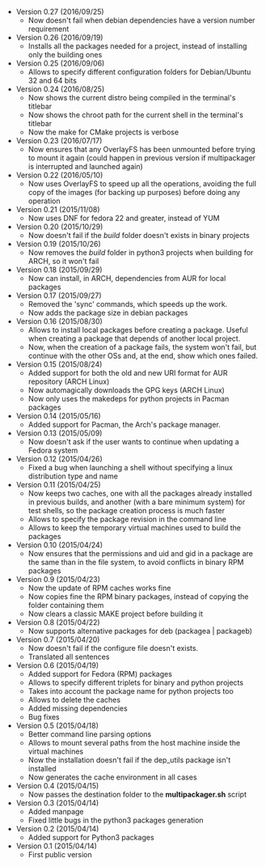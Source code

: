 * Version 0.27 (2016/09/25)
   * Now doesn't fail when debian dependencies have a version number requirement
* Version 0.26 (2016/09/19)
   * Installs all the packages needed for a project, instead of installing only the building ones
* Version 0.25 (2016/09/06)
   * Allows to specify different configuration folders for Debian/Ubuntu 32 and 64 bits
* Version 0.24 (2016/08/25)
   * Now shows the current distro being compiled in the terminal's titlebar
   * Now shows the chroot path for the current shell in the terminal's titlebar
   * Now the make for CMake projects is verbose
* Version 0.23 (2016/07/17)
   * Now ensures that any OverlayFS has been unmounted before trying to mount it again (could happen in previous version if multipackager is interrupted and launched again)
* Version 0.22 (2016/05/10)
   * Now uses OverlayFS to speed up all the operations, avoiding the full copy of the images (for backing up purposes) before doing any operation
* Version 0.21 (2015/11/08)
   * Now uses DNF for fedora 22 and greater, instead of YUM
* Version 0.20 (2015/10/29)
   * Now doesn't fail if the *build* folder doesn't exists in binary projects
* Version 0.19 (2015/10/26)
   * Now removes the *build* folder in python3 projects when building for ARCH, so it won't fail
* Version 0.18 (2015/09/29)
   * Now can install, in ARCH, dependencies from AUR for local packages
* Version 0.17 (2015/09/27)
   * Removed the 'sync' commands, which speeds up the work.
   * Now adds the package size in debian packages
* Version 0.16 (2015/08/30)
   * Allows to install local packages before creating a package. Useful when creating a package that depends of another local project.
   * Now, when the creation of a package fails, the system won't fail, but continue with the other OSs and, at the end, show which ones failed.
* Version 0.15 (2015/08/24)
   * Added support for both the old and new URI format for AUR repository (ARCH Linux)
   * Now automagically downloads the GPG keys (ARCH Linux)
   * Now only uses the makedeps for python projects in Pacman packages
* Version 0.14 (2015/05/16)
   * Added support for Pacman, the Arch's package manager.
* Version 0.13 (2015/05/09)
   * Now doesn't ask if the user wants to continue when updating a Fedora system
* Version 0.12 (2015/04/26)
   * Fixed a bug when launching a shell without specifying a linux distribution type and name
* Version 0.11 (2015/04/25)
   * Now keeps two caches, one with all the packages already installed in previous builds, and another (with a bare minimum system) for test shells, so the package creation process is much faster
   * Allows to specify the package revision in the command line
   * Allows to keep the temporary virtual machines used to build the packages
* Version 0.10 (2015/04/24)
   * Now ensures that the permissions and uid and gid in a package are the same than in the file system, to avoid conflicts in binary RPM packages
* Version 0.9 (2015/04/23)
   * Now the update of RPM caches works fine
   * Now copies fine the RPM binary packages, instead of copying the folder containing them
   * Now clears a classic MAKE project before building it
* Version 0.8 (2015/04/22)
   * Now supports alternative packages for deb (packagea | packageb)
* Version 0.7 (2015/04/20)
   * Now doesn't fail if the configure file doesn't exists.
   * Translated all sentences
* Version 0.6 (2015/04/19)
   * Added support for Fedora (RPM) packages
   * Allows to specify different triplets for binary and python projects
   * Takes into account the package name for python projects too
   * Allows to delete the caches
   * Added missing dependencies
   * Bug fixes
* Version 0.5 (2015/04/18)
   * Better command line parsing options
   * Allows to mount several paths from the host machine inside the virtual machines
   * Now the installation doesn't fail if the dep_utils package isn't installed
   * Now generates the cache environment in all cases
* Version 0.4 (2015/04/15)
   * Now passes the destination folder to the **multipackager.sh** script
* Version 0.3 (2015/04/14)
   * Added manpage
   * Fixed little bugs in the python3 packages generation
* Version 0.2 (2015/04/14)
   * Added support for Python3 packages
* Version 0.1 (2015/04/14)
   * First public version
